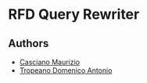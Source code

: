 # **RFD Query Rewriter**
## Authors
 - [Casciano Maurizio](https://linkedin.com/in/mauriziocasciano)
 - [Tropeano Domenico Antonio](https://www.linkedin.com/in/domenico-antonio-tropeano/)
